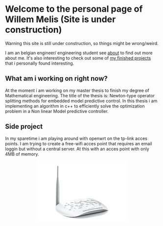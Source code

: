 # Welcome to the personal page of Willem Melis (Site is under construction)

Warning this site is still under construction, so things might be wrong/weird.

I am an belgian engineer/ engineering student see [about](about.md) to find out more about me. It's also interesting to check out some of [my finished projects](project.md) that i personally found interesting.

## What am i working on right now?
At the moment i am working on my master thesis to finish my degree of Mathematical engineering. The title of the thesis is: Newton-type operator splitting methods for embedded model predictive control. In this thesis i am implementing an algorithm in c++ to efficiently solve the optimization problem in a Non linear Model predictive controller. 

## Side project
In my sparetime i am playing around with openwrt on the tp-link acces points. I am trying to create a free-wifi acces point that requires an email loggin but without a central server. At this with an acces point with only 4MB of memory.

<center>
<a href="url"><img src="./img/TL-WA701ND-02.jpg" align="center" height="200" width="300" ></a>